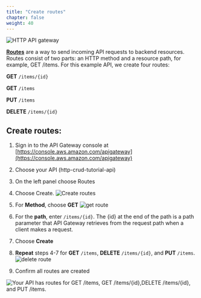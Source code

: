 ```yaml
---
title: "Create routes"
chapter: false
weight: 40
---
```

![HTTP API gateway](/images/http-api-lambda.png)

[**Routes**](https://docs.aws.amazon.com/apigateway/latest/developerguide/http-api-develop-routes.html) are a way to send incoming API requests to backend resources. Routes consist of two parts: an HTTP method and a resource path, for example, GET /items. For this example API, we create four routes:

**GET** `/items/{id}`

**GET** `/items`

**PUT** `/items`

**DELETE** `/items/{id}`

## Create routes:
1. Sign in to the API Gateway console at [https://console.aws.amazon.com/apigateway](https://console.aws.amazon.com/apigateway)
2. Choose your API (http-crud-tutorial-api)
3. On the left panel choose Routes 
4. Choose Create.
![Create routes](/images/http-api-create-route.png)

5. For **Method**, choose **GET**
![get route](/images/http-api-get-route.png)
6. For the **path**, enter `/items/{id}`. The {id} at the end of the path is a path parameter that API Gateway retrieves from the request path when a client makes a request.
7. Choose **Create**
8. **Repeat** steps 4-7 for **GET** `/items`, **DELETE** `/items/{id}`, and **PUT** `/items`.
![delete route](/images/http-api-delete-route.png)
9. Confirm all routes are created

![Your API has routes for GET /items, GET /items/{id},DELETE /items/{id}, and PUT /items.](/images/http-api-routes.png)